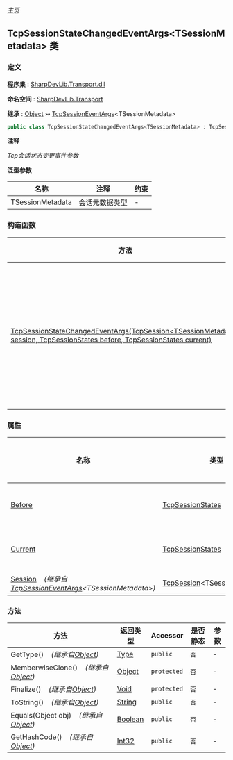 ###### [主页](./Index.md "主页")

## TcpSessionStateChangedEventArgs\<TSessionMetadata\> 类

### 定义

**程序集** : [SharpDevLib.Transport.dll](./SharpDevLib.Transport.assembly.md "SharpDevLib.Transport.dll")

**命名空间** : [SharpDevLib.Transport](./SharpDevLib.Transport.namespace.md "SharpDevLib.Transport")

**继承** : [Object](https://learn.microsoft.com/en-us/dotnet/api/system.object "Object") ↣ [TcpSessionEventArgs](./SharpDevLib.Transport.TcpSessionEventArgs.1.md "TcpSessionEventArgs")\<TSessionMetadata\>

``` csharp
public class TcpSessionStateChangedEventArgs<TSessionMetadata> : TcpSessionEventArgs<TSessionMetadata>
```

**注释**

*Tcp会话状态变更事件参数*


**泛型参数**

|名称|注释|约束|
|---|---|---|
|TSessionMetadata|会话元数据类型|-|




### 构造函数

|方法|注释|参数|
|---|---|---|
|[TcpSessionStateChangedEventArgs(TcpSession\<TSessionMetadata\> session, TcpSessionStates before, TcpSessionStates current)](./SharpDevLib.Transport.TcpSessionStateChangedEventArgs.1.ctor.TcpSessionStateChangedEventArgs.TcpSession.TSessionMetadata.TcpSessionStates.TcpSessionStates.md "TcpSessionStateChangedEventArgs(TcpSession<TSessionMetadata> session, TcpSessionStates before, TcpSessionStates current)")|实例化Tcp会话状态变更事件参数|session:会话<br>before:之前状态<br>current:当前状态|


### 属性

|名称|类型|是否静态|注释|
|---|---|---|---|
|[Before](./SharpDevLib.Transport.TcpSessionStateChangedEventArgs.1.Before.md "Before")|[TcpSessionStates](./SharpDevLib.Transport.TcpSessionStates.md "TcpSessionStates")|`否`|之前状态|
|[Current](./SharpDevLib.Transport.TcpSessionStateChangedEventArgs.1.Current.md "Current")|[TcpSessionStates](./SharpDevLib.Transport.TcpSessionStates.md "TcpSessionStates")|`否`|当前状态|
|[Session](./SharpDevLib.Transport.TcpSessionEventArgs.1.Session.md "Session")&nbsp;&nbsp;&nbsp;&nbsp;*(继承自[TcpSessionEventArgs](./SharpDevLib.Transport.TcpSessionEventArgs.1.md "TcpSessionEventArgs")\<TSessionMetadata\>)*|[TcpSession](./SharpDevLib.Transport.TcpSession.1.md "TcpSession")\<TSessionMetadata\>|`否`|会话|


### 方法

|方法|返回类型|Accessor|是否静态|参数|
|---|---|---|---|---|
|GetType()&nbsp;&nbsp;&nbsp;&nbsp;*(继承自[Object](https://learn.microsoft.com/en-us/dotnet/api/system.object "Object"))*|[Type](https://learn.microsoft.com/en-us/dotnet/api/system.type "Type")|`public`|`否`|-|
|MemberwiseClone()&nbsp;&nbsp;&nbsp;&nbsp;*(继承自[Object](https://learn.microsoft.com/en-us/dotnet/api/system.object "Object"))*|[Object](https://learn.microsoft.com/en-us/dotnet/api/system.object "Object")|`protected`|`否`|-|
|Finalize()&nbsp;&nbsp;&nbsp;&nbsp;*(继承自[Object](https://learn.microsoft.com/en-us/dotnet/api/system.object "Object"))*|[Void](https://learn.microsoft.com/en-us/dotnet/api/system.void "Void")|`protected`|`否`|-|
|ToString()&nbsp;&nbsp;&nbsp;&nbsp;*(继承自[Object](https://learn.microsoft.com/en-us/dotnet/api/system.object "Object"))*|[String](https://learn.microsoft.com/en-us/dotnet/api/system.string "String")|`public`|`否`|-|
|Equals(Object obj)&nbsp;&nbsp;&nbsp;&nbsp;*(继承自[Object](https://learn.microsoft.com/en-us/dotnet/api/system.object "Object"))*|[Boolean](https://learn.microsoft.com/en-us/dotnet/api/system.boolean "Boolean")|`public`|`否`|-|
|GetHashCode()&nbsp;&nbsp;&nbsp;&nbsp;*(继承自[Object](https://learn.microsoft.com/en-us/dotnet/api/system.object "Object"))*|[Int32](https://learn.microsoft.com/en-us/dotnet/api/system.int32 "Int32")|`public`|`否`|-|


